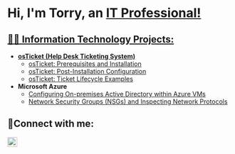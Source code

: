 <h1>Hi, I'm Torry, an <a href="https://linkedin.com/in/Josh">IT Professional!</h1>

<h2>👨‍💻 Information Technology Projects:</h2>

- <b>osTicket (Help Desk Ticketing System)</b>
  - [osTicket: Prerequisites and Installation](https://github.com/tcc2kk/osticket-prereqs)
  - [osTicket: Post-Installation Configuration](https://github.com/tcc2kk/post-install-config)
  - [osTicket: Ticket Lifecycle Examples](https://github.com/tcc2kk/ticket-lifecycle)
- <b>Microsoft Azure</b>
  - [Configuring On-premises Active Directory within Azure VMs](https://github.com/joshmadakorcc/configure-ad)
  - [Network Security Groups (NSGs) and Inspecting Network Protocols](https://github.com/joshmadakorcc/azure-network-protocols)

<h2>🤳Connect with me:</h2>

[<img align="left" alt="Josh | LinkedIn" width="22px" src="https://cdn.jsdelivr.net/npm/simple-icons@v3/icons/linkedin.svg" />][linkedin]

[linkedin]: https://www.linkedin.com/in/torry-campbell-dmv/
